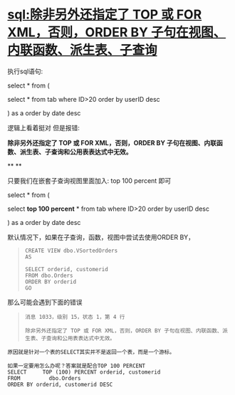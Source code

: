 # [sql:除非另外还指定了 TOP 或 FOR XML，否则，ORDER BY 子句在视图、内联函数、派生表、子查询](https://www.cnblogs.com/zhangqs008/p/3655631.html)

执行sql语句:

select * from (

select * from tab where ID>20 order by userID desc

) as a order by date desc



逻辑上看着挺对 但是报错:

**除非另外还指定了 TOP 或 FOR XML，否则，ORDER BY 子句在视图、内联函数、派生表、子查询和公用表表达式中无效。**

**
**

只要我们在嵌套子查询视图里面加入: top 100 percent 即可

select * from (

select **top 100 percent** * from tab where ID>20 order by userID desc

) as a order by date desc







默认情况下，如果在子查询，函数，视图中尝试去使用ORDER BY，

> ```
> CREATE VIEW dbo.VSortedOrders
> AS
> 
> SELECT orderid, customerid
> FROM dbo.Orders
> ORDER BY orderid
> GO
> ```

 

那么可能会遇到下面的错误

> ```
> 消息 1033，级别 15，状态 1，第 4 行
> 
> 除非另外还指定了 TOP 或 FOR XML，否则，ORDER BY 子句在视图、内联函数、派生表、子查询和公用表表达式中无效。
> ```

```
原因就是针对一个表的SELECT其实并不是返回一个表，而是一个游标。
 
如果一定要用怎么办呢？答案就是配合TOP 100 PERCENT
SELECT     TOP (100) PERCENT orderid, customerid
FROM         dbo.Orders
ORDER BY orderid, customerid DESC
```